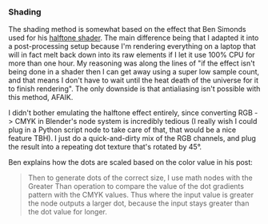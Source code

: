 ### Shading

The shading method is somewhat based on the effect that Ben Simonds used for his [halftone shader](https://bensimonds.com/2013/02/14/halftone-shader/). The main difference being that I adapted it into a post-processing setup because I'm rendering everything on a laptop that will in fact melt back down into its raw elements if I let it use 100% CPU for more than one hour. My reasoning was along the lines of "if the effect isn't being done in a shader then I can get away using a super low sample count, and that means I don't have to wait until the heat death of the universe for it to finish rendering". The only downside is that antialiasing isn't possible with this method, AFAIK.

I didn't bother emulating the halftone effect entirely, since converting RGB -> CMYK in Blender's node system is incredibly tedious (I really wish I could plug in a Python script node to take care of that, that would be a nice feature TBH). I just do a quick-and-dirty mix of the RGB channels, and plug the result into a repeating dot texture that's rotated by 45°. 

Ben explains how the dots are scaled based on the color value in his post:

> Then to generate dots of the correct size, I use math nodes with the Greater Than operation to compare the value of the dot gradients pattern with the CMYK values. Thus where the input value is greater the node outputs a larger dot, because the input stays greater than the dot value for longer.